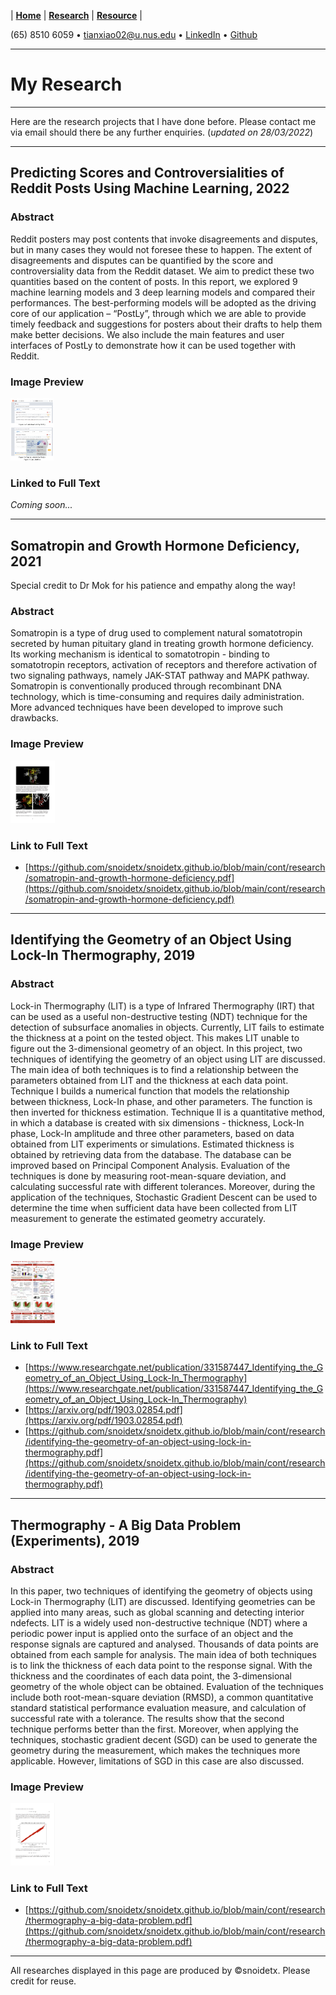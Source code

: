 |  **[Home](https://snoidetx.github.io)**  |  **[Research](https://snoidetx.github.io/research)**  |  **[Resource](https://snoidetx.github.io/resource)**  |

(65) 8510 6059 • tianxiao02@u.nus.edu • [LinkedIn](https://www.linkedin.com/in/tian-xiao-1202/) • [Github](https://github.com/snoidetx/)   

---

# My Research

---

Here are the research projects that I have done before. Please contact me via email should there be any further enquiries. (*updated on 28/03/2022*)

---

## Predicting Scores and Controversialities of Reddit Posts Using Machine Learning, 2022
### Abstract
Reddit posters may post contents that invoke disagreements and disputes, but in many cases they would not foresee these to happen. The extent of disagreements and disputes can be quantified by the score and controversiality data from the Reddit dataset. We aim to predict these two quantities based on the content of posts. In this report, we explored 9 machine learning models and 3 deep learning models and compared their performances. The best-performing models will be adopted as the driving core of our application – “PostLy”, through which we are able to provide timely feedback and suggestions for posters about their drafts to help them make better decisions. We also include the main features and user interfaces of PostLy to demonstrate how it can be used together with Reddit.

### Image Preview
<img src="/cont/research/img/predicting-scores-and-controversialities-of-reddit-posts-using-machine-learning.png" height=100>

### Linked to Full Text
*Coming soon...*

---

## Somatropin and Growth Hormone Deficiency, 2021

Special credit to Dr Mok for his patience and empathy along the way! 

### Abstract
Somatropin is a type of drug used to complement natural somatotropin secreted by human pituitary gland in treating growth hormone deficiency. Its working mechanism is identical to somatotropin - binding to somatotropin receptors, activation of receptors and therefore activation of two signaling pathways, namely JAK-STAT pathway and MAPK pathway. Somatropin is conventionally produced through recombinant DNA technology, which is time-consuming and requires daily administration. More advanced techniques have been developed to improve such drawbacks.

### Image Preview
<img src="/cont/research/img/somatropin-and-growth-hormone-deficiency-1.PNG" height=100>

### Link to Full Text
- [https://github.com/snoidetx/snoidetx.github.io/blob/main/cont/research/somatropin-and-growth-hormone-deficiency.pdf](https://github.com/snoidetx/snoidetx.github.io/blob/main/cont/research/somatropin-and-growth-hormone-deficiency.pdf)

---

## Identifying the Geometry of an Object Using Lock-In Thermography, 2019
### Abstract
Lock-in Thermography (LIT) is a type of Infrared Thermography (IRT) that can be used as a useful non-destructive testing (NDT) technique for the detection of subsurface anomalies in objects. Currently, LIT fails to estimate the thickness at a point on the tested object. This makes LIT unable to figure out the 3-dimensional geometry of an object. In this project, two techniques of identifying the geometry of an object using LIT are discussed. The main idea of both techniques is to find a relationship between the parameters obtained from LIT and the thickness at each data point. Technique I builds a numerical function that models the relationship between thickness, Lock-In phase, and other parameters. The function is then inverted for thickness estimation. Technique II is a quantitative method, in which a database is created with six dimensions - thickness, Lock-In phase, Lock-In amplitude and three other parameters, based on data obtained from LIT experiments or simulations. Estimated thickness is obtained by retrieving data from the database. The database can be improved based on Principal Component Analysis. Evaluation of the techniques is done by measuring root-mean-square deviation, and calculating successful rate with different tolerances. Moreover, during the application of the techniques, Stochastic Gradient Descent can be used to determine the time when sufficient data have been collected from LIT measurement to generate the estimated geometry accurately.

### Image Preview
<img src="/cont/research/img/identifying-the-geometry-of-an-object-using-lock-in-thermography-poster-1.PNG" height=100>

### Link to Full Text
- [https://www.researchgate.net/publication/331587447_Identifying_the_Geometry_of_an_Object_Using_Lock-In_Thermography](https://www.researchgate.net/publication/331587447_Identifying_the_Geometry_of_an_Object_Using_Lock-In_Thermography)
- [https://arxiv.org/pdf/1903.02854.pdf](https://arxiv.org/pdf/1903.02854.pdf)
- [https://github.com/snoidetx/snoidetx.github.io/blob/main/cont/research/identifying-the-geometry-of-an-object-using-lock-in-thermography.pdf](https://github.com/snoidetx/snoidetx.github.io/blob/main/cont/research/identifying-the-geometry-of-an-object-using-lock-in-thermography.pdf)

---

## Thermography - A Big Data Problem (Experiments), 2019
### Abstract
In this paper, two techniques of identifying the geometry of objects using Lock-in Thermography (LIT) are discussed. Identifying geometries can be applied into many areas, such as global scanning and detecting interior ndefects. LIT is a widely used non-destructive technique (NDT) where a periodic power input is applied onto the surface of an object and the response signals are captured and analysed. Thousands of data points are obtained from each sample for analysis. The main idea of both techniques is to link the thickness of each data point to the response signal. With the thickness and the coordinates of each data point, the 3-dimensional geometry of the whole object can be obtained. Evaluation of the techniques include both root-mean-square deviation (RMSD), a common quantitative standard statistical performance evaluation measure, and calculation of successful rate with a tolerance. The results show that the second technique performs better than the first. Moreover, when applying the techniques, stochastic gradient decent (SGD) can be used to generate the geometry during the measurement, which makes the techniques more applicable. However, limitations of SGD in this case are also discussed.

### Image Preview
<img src="/cont/research/img/thermography-a-big-data-problem-1.PNG" height=100>

### Link to Full Text
- [https://github.com/snoidetx/snoidetx.github.io/blob/main/cont/research/thermography-a-big-data-problem.pdf](https://github.com/snoidetx/snoidetx.github.io/blob/main/cont/research/thermography-a-big-data-problem.pdf)

---

All researches displayed in this page are produced by ©snoidetx. Please credit for reuse.
